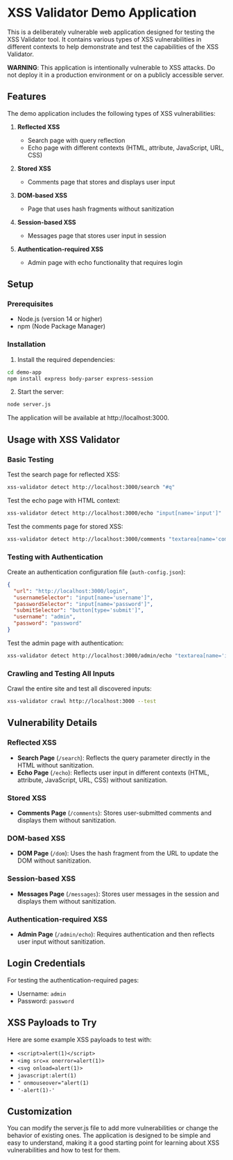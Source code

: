 # XSS Validator Demo Application

This is a deliberately vulnerable web application designed for testing the XSS Validator tool. It contains various types of XSS vulnerabilities in different contexts to help demonstrate and test the capabilities of the XSS Validator.

**WARNING**: This application is intentionally vulnerable to XSS attacks. Do not deploy it in a production environment or on a publicly accessible server.

## Features

The demo application includes the following types of XSS vulnerabilities:

1. **Reflected XSS**
   - Search page with query reflection
   - Echo page with different contexts (HTML, attribute, JavaScript, URL, CSS)

2. **Stored XSS**
   - Comments page that stores and displays user input

3. **DOM-based XSS**
   - Page that uses hash fragments without sanitization

4. **Session-based XSS**
   - Messages page that stores user input in session

5. **Authentication-required XSS**
   - Admin page with echo functionality that requires login

## Setup

### Prerequisites

- Node.js (version 14 or higher)
- npm (Node Package Manager)

### Installation

1. Install the required dependencies:

```bash
cd demo-app
npm install express body-parser express-session
```

2. Start the server:

```bash
node server.js
```

The application will be available at http://localhost:3000.

## Usage with XSS Validator

### Basic Testing

Test the search page for reflected XSS:

```bash
xss-validator detect http://localhost:3000/search "#q"
```

Test the echo page with HTML context:

```bash
xss-validator detect http://localhost:3000/echo "input[name='input']"
```

Test the comments page for stored XSS:

```bash
xss-validator detect http://localhost:3000/comments "textarea[name='comment']" --submit "button[type='submit']"
```

### Testing with Authentication

Create an authentication configuration file (`auth-config.json`):

```json
{
  "url": "http://localhost:3000/login",
  "usernameSelector": "input[name='username']",
  "passwordSelector": "input[name='password']",
  "submitSelector": "button[type='submit']",
  "username": "admin",
  "password": "password"
}
```

Test the admin page with authentication:

```bash
xss-validator detect http://localhost:3000/admin/echo "textarea[name='input']" --auth auth-config.json
```

### Crawling and Testing All Inputs

Crawl the entire site and test all discovered inputs:

```bash
xss-validator crawl http://localhost:3000 --test
```

## Vulnerability Details

### Reflected XSS

- **Search Page** (`/search`): Reflects the query parameter directly in the HTML without sanitization.
- **Echo Page** (`/echo`): Reflects user input in different contexts (HTML, attribute, JavaScript, URL, CSS) without sanitization.

### Stored XSS

- **Comments Page** (`/comments`): Stores user-submitted comments and displays them without sanitization.

### DOM-based XSS

- **DOM Page** (`/dom`): Uses the hash fragment from the URL to update the DOM without sanitization.

### Session-based XSS

- **Messages Page** (`/messages`): Stores user messages in the session and displays them without sanitization.

### Authentication-required XSS

- **Admin Page** (`/admin/echo`): Requires authentication and then reflects user input without sanitization.

## Login Credentials

For testing the authentication-required pages:

- Username: `admin`
- Password: `password`

## XSS Payloads to Try

Here are some example XSS payloads to test with:

- `<script>alert(1)</script>`
- `<img src=x onerror=alert(1)>`
- `<svg onload=alert(1)>`
- `javascript:alert(1)`
- `" onmouseover="alert(1)`
- `'-alert(1)-'`

## Customization

You can modify the server.js file to add more vulnerabilities or change the behavior of existing ones. The application is designed to be simple and easy to understand, making it a good starting point for learning about XSS vulnerabilities and how to test for them.